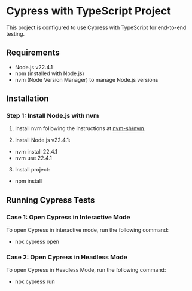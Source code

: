 # Cypress with TypeScript Project

This project is configured to use Cypress with TypeScript for end-to-end testing.

## Requirements

- Node.js v22.4.1
- npm (installed with Node.js)
- nvm (Node Version Manager) to manage Node.js versions

## Installation

### Step 1: Install Node.js with nvm

1. Install nvm following the instructions at [nvm-sh/nvm](https://github.com/nvm-sh/nvm#installing-and-updating).

2. Install Node.js v22.4.1:

  - nvm install 22.4.1
  - nvm use 22.4.1

3. Install project:

  - npm install

## Running Cypress Tests

### Case 1: Open Cypress in Interactive Mode

  To open Cypress in interactive mode, run the following command:

  - npx cypress open

### Case 2: Open Cypress in Headless Mode

  To open Cypress in Headless Mode, run the following command:

  - npx cypress run
